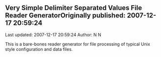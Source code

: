 ## Very Simple Delimiter Separated Values File Reader GeneratorOriginally published: 2007-12-17 20:59:24 
Last updated: 2007-12-17 20:59:24 
Author: N N 
 
This is a bare-bones reader generator for file processing of typical Unix style configuration and data files.